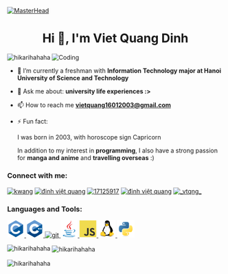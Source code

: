 [![MasterHead](https://camo.githubusercontent.com/7ed1f8d0f85e2fc1ffa1872a82d328ebebdc1e5f4f1d142b718d7481ed7af6fb/68747470733a2f2f6d69722d73332d63646e2d63662e626568616e63652e6e65742f70726f6a6563745f6d6f64756c65732f6d61785f313230302f34666630373938363230383539332e356439613635346539326633362e676966)](https://rishavchanda.io)
<h1 align="center">Hi 👋, I'm Viet Quang Dinh</h1>
<img align="right" alt="Coding" width="400" src="https://thumbs.gfycat.com/ExemplaryFairFeline-max-1mb.gif">
<p align="left"> <img src="https://komarev.com/ghpvc/?username=hikarihahaha&label=Profile%20views&color=0e75b6&style=flat" alt="hikarihahaha" /> </p>

- 🔭 I’m currently a freshman with **Information Technology major at Hanoi University of Science and Technology**

- 💬 Ask me about: **university life experiences :>**

- 📫 How to reach me **vietquang16012003@gmail.com**

- ⚡ Fun fact:

  I was born in 2003, with horoscope sign Capricorn

  In addition to my interest in **programming**, I also have a strong passion for **manga and anime** and **travelling overseas** :)

<h3 align="left">Connect with me:</h3>
<p align="left">
<a href="https://twitter.com/home?lang=vi" target="blank"><img align="center" src="https://raw.githubusercontent.com/rahuldkjain/github-profile-readme-generator/master/src/images/icons/Social/twitter.svg" alt="kwang" height="30" width="40" /></a>
<a href="https://linkedin.com/in/việt-quang-đinh-886886242" target="blank"><img align="center" src="https://raw.githubusercontent.com/rahuldkjain/github-profile-readme-generator/master/src/images/icons/Social/linked-in-alt.svg" alt="đinh việt quang" height="30" width="40" /></a>
<a href="https://stackoverflow.com/users/17125917" target="blank"><img align="center" src="https://raw.githubusercontent.com/rahuldkjain/github-profile-readme-generator/master/src/images/icons/Social/stack-overflow.svg" alt="17125917" height="30" width="40" /></a>
<a href="https://fb.com/hikarihahaha161" target="blank"><img align="center" src="https://raw.githubusercontent.com/rahuldkjain/github-profile-readme-generator/master/src/images/icons/Social/facebook.svg" alt="đinh việt quang" height="30" width="40" /></a>
<a href="https://instagram.com/_vtqng_" target="blank"><img align="center" src="https://raw.githubusercontent.com/rahuldkjain/github-profile-readme-generator/master/src/images/icons/Social/instagram.svg" alt="_vtqng_" height="30" width="40" /></a>
</p>

<h3 align="left">Languages and Tools:</h3>
<p align="left"> <a href="https://www.cprogramming.com/" target="_blank" rel="noreferrer"> <img src="https://raw.githubusercontent.com/devicons/devicon/master/icons/c/c-original.svg" alt="c" width="40" height="40"/> </a> <a href="https://www.w3schools.com/cpp/" target="_blank" rel="noreferrer"> <img src="https://raw.githubusercontent.com/devicons/devicon/master/icons/cplusplus/cplusplus-original.svg" alt="cplusplus" width="40" height="40"/> </a> <a href="https://git-scm.com/" target="_blank" rel="noreferrer"> <img src="https://www.vectorlogo.zone/logos/git-scm/git-scm-icon.svg" alt="git" width="40" height="40"/> </a> <a href="https://www.java.com" target="_blank" rel="noreferrer"> <img src="https://raw.githubusercontent.com/devicons/devicon/master/icons/java/java-original.svg" alt="java" width="40" height="40"/> </a> <a href="https://developer.mozilla.org/en-US/docs/Web/JavaScript" target="_blank" rel="noreferrer"> <img src="https://raw.githubusercontent.com/devicons/devicon/master/icons/javascript/javascript-original.svg" alt="javascript" width="40" height="40"/> </a> <a href="https://www.linux.org/" target="_blank" rel="noreferrer"> <img src="https://raw.githubusercontent.com/devicons/devicon/master/icons/linux/linux-original.svg" alt="linux" width="40" height="40"/> </a> <a href="https://www.python.org" target="_blank" rel="noreferrer"> <img src="https://raw.githubusercontent.com/devicons/devicon/master/icons/python/python-original.svg" alt="python" width="40" height="40"/> </a> </p>

<p><img align="left" src="https://github-readme-stats.vercel.app/api/top-langs?username=hikarihahaha&show_icons=true&locale=en&layout=compact" alt="hikarihahaha" /></p>

<p>&nbsp;<img align="center" src="https://github-readme-stats.vercel.app/api?username=hikarihahaha&show_icons=true&locale=en" alt="hikarihahaha" /></p>

<p><img align="center" src="https://github-readme-streak-stats.herokuapp.com/?user=hikarihahaha&" alt="hikarihahaha" /></p>

